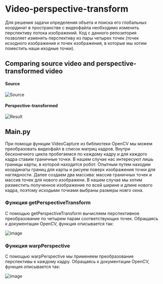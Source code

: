 # Video-perspective-transform

Для решения задачи определения объета и поиска его глобальных координат в пространстве с видеофайла необходимо изменить перспективу потока изображений.
Код с данного репозитория позволяет изменять перспективу из пары четырех точек (точек исходного изображения и точек изображения, в которые мы хотим поместить наши иходные точки).

## Comparing source video and perspective-transformed video
#### Source  
![Source](https://github.com/FaNtic1337/Video-perspective-transform/blob/main/Source.gif)
#### Perspective-transformed
![Result](https://github.com/FaNtic1337/Video-perspective-transform/blob/main/Result.gif)
## Main.py

При помощи функции VideoCapture из библиотеки OpenCV мы можем преобразовать видеофайл в список матриц кадров.
Внутри бесконечного цикла пробегаемся по каждому кадру и для каждого кадра ставим граничные точки. В нашем случае нас интересуют лишь границы карты, в которой находится робот.
Опытным путем находим координаты границ для карты и рисуем поверх изображения точки для наглядности.
Далее создаем два массива: массив граничных точек и массив точек для нового изображени. В нашем случае мы хотим разместить полученное изображение по всей ширине и длине нового кадра, поэтому исходыми точками выбраны размеры новго окна.

### Функция getPerspectiveTransform

С помощью getPerspectiveTransform вычисляем перспективное преобразование по четырем парам соответствующих точек. Обращаясь к документации OpenCV, функция описывается так:  

![image](https://user-images.githubusercontent.com/115310102/229380892-1d54655b-87d6-4660-a2f5-91c514960184.png)

### Функция warpPerspective
C помощью warpPerspective мы применяем преобразование перспективы к каждому кадру. Обращаясь к документации OpenCV, функция описывается так:  

![image](https://user-images.githubusercontent.com/115310102/229380948-509fa42c-6045-4645-9d03-92a7f394027e.png)

